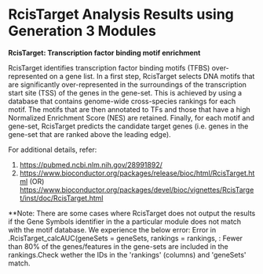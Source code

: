 # RcisTarget Analysis Results using Generation 3 Modules

**RcisTarget: Transcription factor binding motif enrichment**

RcisTarget identifies transcription factor binding motifs (TFBS) over-represented on a gene list. In a first step, RcisTarget selects DNA motifs that are significantly over-represented in the surroundings of the transcription start site (TSS) of the genes in the gene-set. This is achieved by using a database that contains genome-wide cross-species rankings for each motif. The motifs that are then annotated to TFs and those that have a high Normalized Enrichment Score (NES) are retained. Finally, for each motif and gene-set, RcisTarget predicts the candidate target genes (i.e. genes in the gene-set that are ranked above the leading edge).

For additional details, refer:
1. https://pubmed.ncbi.nlm.nih.gov/28991892/
2. https://www.bioconductor.org/packages/release/bioc/html/RcisTarget.html (OR) https://www.bioconductor.org/packages/devel/bioc/vignettes/RcisTarget/inst/doc/RcisTarget.html


**Note: 
There are some cases where RcisTarget does not output the results if the Gene Symbols identifier in the a particular module does not match with the motif database.  We experience the below error:
Error in .RcisTarget_calcAUC(geneSets = geneSets, rankings = rankings,  : 
  Fewer than 80% of the genes/features in the gene-sets are included in the rankings.Check wether the IDs in the 'rankings' (columns) and 'geneSets' match.
  
  
  
  
 
